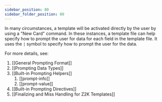 ```yaml
---
sidebar_position: 80
sidebar_folder_position: 80
---
```

In many circumstances, a template will be activated directly by the user by using a "New Card" command. In these instances, a template file can help specify how to prompt the user for data for each field in the template file. It uses the `|` symbol to specify how to prompt the user for the data.

For more details, see:

1. [[General Prompting Format]]
2. [[Prompting Data Types]]
3. [[Built-in Prompting Helpers]]
	1. [[prompt-info]]
	2. [[prompt-value]]
4. [[Built-in Prompting Directives]]
5. [[Finalizing and Miss Handling for Z2K Templates]]
